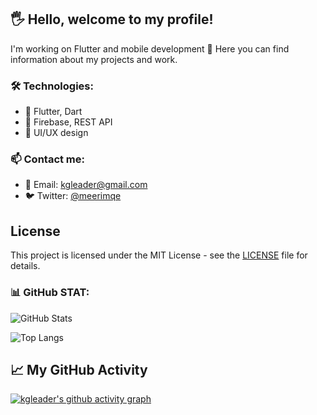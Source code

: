  

## 🖐 Hello, welcome to my profile!

I'm working on Flutter and mobile development 🚀
Here you can find information about my projects and work.

### 🛠️ Technologies:
- 🚀 Flutter, Dart
- 🔧 Firebase, REST API
- 🎨 UI/UX design

### 📫 Contact me:
- 📨 Email: kgleader@gmail.com
- 🐦 Twitter: [@meerimqe](https://twitter.com/meerimqe)

## License
This project is licensed under the MIT License - see the [LICENSE](LICENSE) file for details.

### 📊 GitHub STAT:
![GitHub Stats](https://github-readme-stats.vercel.app/api?username=KGLEADER&show_icons=true&theme=tokyonight)

![Top Langs](https://github-readme-stats.vercel.app/api/top-langs/?username=KGLEADER&layout=compact&theme=tokyonight)

## 📈 My GitHub Activity

[![kgleader's github activity graph](https://github-readme-activity-graph.vercel.app/graph?username=kgleader&theme=github-dark)](https://github.com/ashutosh00710/github-readme-activity-graph)




